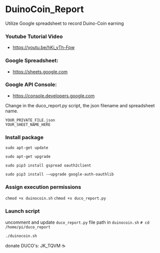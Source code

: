 # DuinoCoin_Report
Utilize Google spreadsheet to record Duino-Coin earning

### Youtube Tutorial Video
- https://youtu.be/hKi_yTh-Fpw

### Google Spreadsheet:
- https://sheets.google.com

### Google API Console:
- https://console.developers.google.com

Change in the duco_report.py script, the json filename and spreadsheet name.

```
YOUR_PRIVATE_FILE.json
YOUR_SHEET_NAME_HERE
```

### Install package
`sudo apt-get update`

`sudo apt-get upgrade`

`sudo pip3 install gspread oauth2client`

`sudo pip3 install -–upgrade google-auth-oauthlib`

### Assign execution permissions
`chmod +x duinocoin.sh`
`chmod +x duco_report.py`


### Launch script

uncomment and update `duco_report.py` file path in `duinocoin.sh`
`# cd /home/pi/duco_report`

`./duinocoin.sh`


donate DUCO's: JK_TQVM :coffee:
